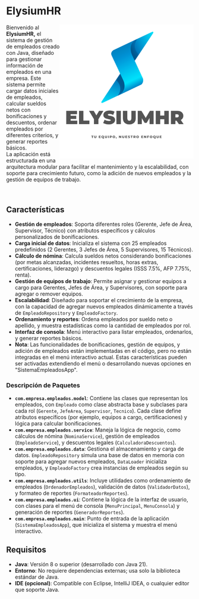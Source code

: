 <div>
  
# ElysiumHR  
<img src="ElysiumHR -logo.png" alt="ElysiumHR logo" align="right" width="360">

Bienvenido al **ElysiumHR,** el sistema de gestión de empleados creado con Java, diseñado para gestionar información de empleados en una empresa. Este sistema permite cargar datos iniciales de empleados, calcular sueldos netos con bonificaciones y descuentos, ordenar empleados por diferentes criterios, y generar reportes básicos. 
<br>La aplicación está estructurada en una arquitectura modular para facilitar el mantenimiento y la escalabilidad, con soporte para crecimiento futuro, como la adición de nuevos empleados y la gestión de equipos de trabajo.
</div>
<br>

## Características
- **Gestión de empleados**: Soporta diferentes roles (Gerente, Jefe de Área, Supervisor, Técnico) con atributos específicos y cálculos personalizados de bonificaciones.
- **Carga inicial de datos**: Inicializa el sistema con 25 empleados predefinidos (2 Gerentes, 3 Jefes de Área, 5 Supervisores, 15 Técnicos).
- **Cálculo de nómina**: Calcula sueldos netos considerando bonificaciones (por metas alcanzadas, incidentes resueltos, horas extras, certificaciones, liderazgo) y descuentos legales (ISSS 7.5%, AFP 7.75%, renta).
- **Gestión de equipos de trabajo**: Permite asignar y gestionar equipos a cargo para Gerentes, Jefes de Área, y Supervisores, con soporte para agregar o remover equipos.
- **Escalabilidad**: Diseñado para soportar el crecimiento de la empresa, con la capacidad de agregar nuevos empleados dinámicamente a través de `EmpleadoRepository` y `EmpleadoFactory`.
- **Ordenamiento y reportes**: Ordena empleados por sueldo neto o apellido, y muestra estadísticas como la cantidad de empleados por rol.
- **Interfaz de consola**: Menú interactivo para listar empleados, ordenarlos, y generar reportes básicos.
- **Nota**: Las funcionalidades de bonificaciones, gestión de equipos, y adición de empleados están implementadas en el código, pero no están integradas en el menú interactivo actual. Estas características pueden ser activadas extendiendo el menú o desarrollando nuevas opciones en "SistemaEmpleadosApp".


### Descripción de Paquetes
- **`com.empresa.empleados.model`**: Contiene las clases que representan los empleados, con `Empleado` como clase abstracta base y subclases para cada rol (`Gerente`, `JefeArea`, `Supervisor`, `Tecnico`). Cada clase define atributos específicos (por ejemplo, equipos a cargo, certificaciones) y lógica para calcular bonificaciones.
- **`com.empresa.empleados.service`**: Maneja la lógica de negocio, como cálculos de nómina (`NominaService`), gestión de empleados (`EmpleadoService`), y descuentos legales (`CalculadoraDescuentos`).
- **`com.empresa.empleados.data`**: Gestiona el almacenamiento y carga de datos. `EmpleadoRepository` simula una base de datos en memoria con soporte para agregar nuevos empleados, `DataLoader` inicializa empleados, y `EmpleadoFactory` crea instancias de empleados según su tipo.
- **`com.empresa.empleados.utils`**: Incluye utilidades como ordenamiento de empleados (`OrdenadorEmpleados`), validación de datos (`ValidadorDatos`), y formateo de reportes (`FormateadorReportes`).
- **`com.empresa.empleados.ui`**: Contiene la lógica de la interfaz de usuario, con clases para el menú de consola (`MenuPrincipal`, `MenuConsola`) y generación de reportes (`GeneradorReportes`).
- **`com.empresa.empleados.main`**: Punto de entrada de la aplicación (`SistemaEmpleadosApp`), que inicializa el sistema y muestra el menú interactivo.

## Requisitos
- **Java**: Versión 8 o superior (desarrollado con Java 21).
- **Entorno**: No requiere dependencias externas; usa solo la biblioteca estándar de Java.
- **IDE (opcional)**: Compatible con Eclipse, IntelliJ IDEA, o cualquier editor que soporte Java.
